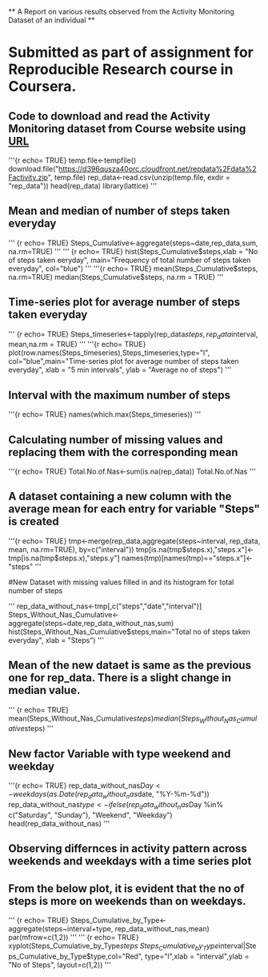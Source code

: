 ** A Report on various results observed from the Activity Monitoring Dataset of an individual **
  # Submitted as part of assignment for Reproducible Research course in Coursera.


## Code to download and read the Activity Monitoring dataset from Course website using [URL](https://d396qusza40orc.cloudfront.net/repdata%2Fdata%2Factivity.zip)
  

'''{r echo= TRUE} temp.file<-tempfile()
  download.file("https://d396qusza40orc.cloudfront.net/repdata%2Fdata%2Factivity.zip", temp.file)
  rep_data<-read.csv(unzip(temp.file, exdir = "rep_data"))
  head(rep_data)
  library(lattice)
'''
## Mean and median of number of steps taken everyday

''' {r echo= TRUE}  Steps_Cumulative<-aggregate(steps~date,rep_data,sum, na.rm=TRUE) '''
  ''' {r echo= TRUE} hist(Steps_Cumulative$steps,xlab = "No of steps taken eeryday", main="Frequency of total number of steps taken everyday", col="blue") '''
 '''{r echo= TRUE}  mean(Steps_Cumulative$steps, na.rm=TRUE)
  median(Steps_Cumulative$steps, na.rm = TRUE)
'''
## Time-series plot for average number of steps taken everyday

 ''' {r echo= TRUE} Steps_timeseries<-tapply(rep_data$steps,rep_data$interval, mean,na.rm = TRUE) '''
  '''{r echo= TRUE} plot(row.names(Steps_timeseries),Steps_timeseries,type="l", col="blue",main="Time-series plot for average number of steps taken everyday", xlab = "5 min intervals", ylab = "Average no of steps") '''
  
## Interval with the maximum number of steps

  '''{r echo= TRUE} names(which.max(Steps_timeseries)) '''

## Calculating number of missing values and replacing them with the corresponding mean

 '''{r echo= TRUE}  Total.No.of.Nas<-sum(is.na(rep_data))
  Total.No.of.Nas '''
  

## A dataset  containing a new column with the average mean for each entry for variable "Steps" is created 

  '''{r echo= TRUE} tmp<-merge(rep_data,aggregate(steps~interval, rep_data, mean, na.rm=TRUE), by=c("interval"))
  tmp[is.na(tmp$steps.x),"steps.x"]<-tmp[is.na(tmp$steps.x),"steps.y"]
  names(tmp)[names(tmp)=="steps.x"]<-"steps"
'''


#New Dataset with missing values filled in and its histogram for total number of steps

 ''' rep_data_without_nas<-tmp[,c("steps","date","interval")]
  Steps_Without_Nas_Cumulative<-aggregate(steps~date,rep_data_without_nas,sum)
  hist(Steps_Without_Nas_Cumulative$steps,main="Total no of steps taken everyday", xlab = "Steps")
'''
  

## Mean of the new dataet is same as the previous one for rep_data. There is a slight change in median value.

  ''' {r echo= TRUE} mean(Steps_Without_Nas_Cumulative$steps)
  median(Steps_Without_Nas_Cumulative$steps)
  '''

## New factor Variable with type weekend and weekday

  '''{r echo= TRUE}  rep_data_without_nas$Day<-weekdays(as.Date(rep_data_without_nas$date, "%Y-%m-%d"))
  rep_data_without_nas$type<-ifelse(rep_data_without_nas$Day %in% c("Saturday", "Sunday"), "Weekend", "Weekday")
  head(rep_data_without_nas)
  '''

## Observing differnces in activity pattern across weekends and weekdays with a time series plot
## From the below plot, it is evident that the no of steps is more on weekends than on weekdays.

  ''' {r echo= TRUE} Steps_Cumulative_by_Type<-aggregate(steps~interval+type, rep_data_without_nas,mean)
  par(mfrow=c(1,2)) '''
 ''' {r echo= TRUE} xyplot(Steps_Cumulative_by_Type$steps~Steps_Cumulative_by_Type$interval|Steps_Cumulative_by_Type$type,col="Red", type="l",xlab = "interval",ylab = "No of Steps", layout=c(1,2)) '''
  